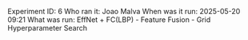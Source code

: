 Experiment ID: 6
Who ran it: Joao Malva
When was it run: 2025-05-20 09:21
What was run: EffNet + FC(LBP) - Feature Fusion - Grid Hyperparameter Search
